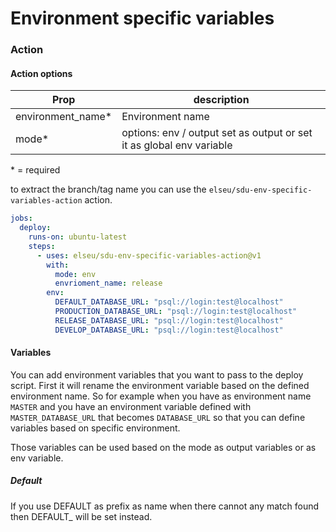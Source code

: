 # Environment specific variables

### Action

#### Action options

| Prop                | description                                                                                                                                         |
| ------------------- | --------------------------------------------------------------------- |
| environment_name\*  | Environment name                                                      |
| mode\*              | options: env / output set as output or set it as global env variable  |
\* = required

to extract the branch/tag name you can use the `elseu/sdu-env-specific-variables-action` action.

```yaml
jobs:
  deploy:
    runs-on: ubuntu-latest
    steps:
      - uses: elseu/sdu-env-specific-variables-action@v1
        with:
          mode: env
          envrioment_name: release
        env:
          DEFAULT_DATABASE_URL: "psql://login:test@localhost"
          PRODUCTION_DATABASE_URL: "psql://login:test@localhost"
          RELEASE_DATABASE_URL: "psql://login:test@localhost"
          DEVELOP_DATABASE_URL: "psql://login:test@localhost"
```

#### Variables

You can add environment variables that you want to pass to the deploy script. First it will rename the environment variable based on the defined environment name. So for example when you have as environment name `MASTER` and you have an environment variable defined with `MASTER_DATABASE_URL` that becomes `DATABASE_URL` so that you can define variables based on specific environment.

Those variables can be used based on the mode as output variables or as env variable.

##### Default

If you use DEFAULT as prefix as name when there cannot any match found then DEFAULT_ will be set instead.
